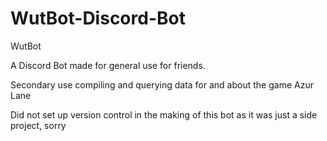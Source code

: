 # WutBot-Discord-Bot

WutBot

A Discord Bot made for general use for friends.

Secondary use compiling and querying data for and about the game Azur Lane

Did not set up version control in the making of this bot as it was just a side project, sorry
